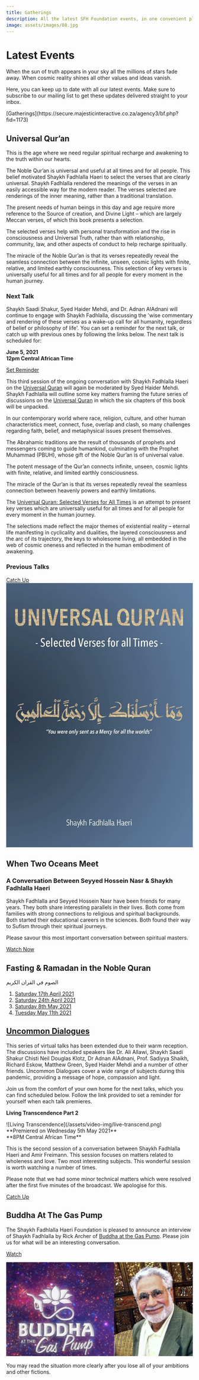 ```yaml
---
title: Gatherings
description: All the latest SFH Foundation events, in one convenient place
image: assets/images/08.jpg
---
```


# Latest Events

<div class="callout">
When the sun of truth appears in your sky all the millions of stars fade away. When cosmic reality shines all other values and ideas vanish.
</div>

Here, you can keep up to date with all our latest events. Make sure to subscribe to our mailing list to get these updates delivered straight to your inbox.

<div markdown="3" class="purchase-link">
[Gatherings](https://secure.majesticinteractive.co.za/agency3/bf.php?fid=1173)
</div>

## Universal Qur’an

This is the age where we need regular spiritual recharge and awakening to the truth within our hearts.

The Noble Qur’an is universal and useful at all times and for all people. This belief motivated Shaykh Fadhlalla Haeri to select the verses that are clearly universal. Shaykh Fadhlalla rendered the meanings of the verses in an easily accessible way for the modern reader. The verses selected are renderings of the inner meaning, rather than a traditional translation.

The present needs of human beings in this day and age require more reference to the Source of creation, and Divine Light – which are largely Meccan verses, of which this book presents a selection.

The selected verses help with personal transformation and the rise in consciousness and Universal Truth, rather than with relationship, community, law, and other aspects of conduct to help recharge spiritually.

The miracle of the Noble Qur’an is that its verses repeatedly reveal the seamless connection between the infinite, unseen, cosmic lights with finite, relative, and limited earthly consciousness. This selection of key verses is universally useful for all times and for all people for every moment in the human journey.  

### Next Talk

Shaykh Saadi Shakur, Syed Haider Mehdi, and Dr. Adnan AlAdnani will continue to engage with Shaykh Fadhlalla, discussing the 'wise commentary and rendering of these verses as a wake-up call for all humanity, regardless of belief or philosophy of life'. You can set a reminder for the next talk, or catch up with previous ones by following the links below. The next talk is scheduled for:

**June 5, 2021**<br/>
**12pm Central African Time**

<div markdown="3" class="article-link">
<a href="https://youtu.be/ybWUDWe8pso">Set Reminder</a>
</div>

This third session of the ongoing conversation with Shaykh Fadhlalla Haeri on the <a href="https://zahrapublications.pub/book-UniversalQuran.php#bookTitle" target="_blank" rel="noopener noreferrer">Universal Quran</a> will again be moderated by Syed Haider Mehdi. Shaykh Fadhlalla will outline some key matters framing the future series of discussions on the <a href="https://zahrapublications.pub/book-UniversalQuran.php#bookTitle" target="_blank" rel="noopener noreferrer">Universal Quran</a> in which the six chapters of this book will be unpacked.

In our contemporary world where race, religion, culture, and other human characteristics meet, connect, fuse, overlap and clash, so many challenges regarding faith, belief, and metaphysical issues present themselves.

The Abrahamic traditions are the result of thousands of prophets and messengers coming to guide humankind, culminating with the Prophet Muhammad (PBUH), whose gift of the Noble Qur’an is of universal value.

The potent message of the Qur’an connects infinite, unseen, cosmic lights with finite, relative, and limited earthly consciousness.

The miracle of the Qur’an is that its verses repeatedly reveal the seamless connection between heavenly powers and earthly limitations.

The <a href="https://zahrapublications.pub/book-UniversalQuran.php#bookTitle" target="_blank" rel="noopener noreferrer">Universal Quran: Selected Verses for All Times</a> is an attempt to present key verses which are universally useful for all times and for all people for every moment in the human journey.

The selections made reflect the major themes of existential reality – eternal life manifesting in cyclicality and dualities, the layered consciousness and the arc of its trajectory, the keys to wholesome living, all embedded in the web of cosmic oneness and reflected in the human embodiment of awakening.

### Previous Talks

<div markdown="3" class="article-link">
<a href="./past/2021/universal-quran">Catch Up</a>
</div>

<a href="https://zahrapublications.pub/book-UniversalQuran.php#bookTitle" target="_blank" rel="noopener noreferrer">
    <img src="/assets/images/uq.png" />
</a>

## When Two Oceans Meet

### A Conversation Between Seyyed Hossein Nasr & Shaykh Fadhlalla Haeri

Shaykh Fadhlalla and Seyyed Hossein Nasr have been friends for many years. They both share interesting parallels in their lives. Both come from families with strong connections to religious and spiritual backgrounds. Both started their educational careers in the sciences. Both found their way to Sufism through their spiritual journeys.

Please savour this most important conversation between spiritual masters.

<div markdown="3" class="article-link">
<a href="./past/2021/two-oceans-meet">Watch Now</a>
</div>

## Fasting & Ramadan in the Noble Quran 

<div class="center-text">
الصوم في القران الكريم
</div>

1. [Saturday 17th April 2021](./past/2021/fasting-1)
2. [Saturday 24th April 2021](./past/2021/fasting-2)
3. [Saturday 8th May 2021](./past/2021/fasting-3)
4. [Tuesday May 11th 2021](./past/2021/fasting-4)

## [Uncommon Dialogues](../videos/uncommon-dialogues)

This series of virtual talks has been extended due to their warm reception. The discussions have included speakers like Dr. Ali Allawi, Shaykh Saadi Shakur Chisti Neil Douglas Klotz, Dr Adnan AlAdnani, Prof. Sadiyya Shaikh, Richard Eskow, Matthew Green, Syed Haider Mehdi and a number of other friends. Uncommon Dialogues cover a wide range of subjects during this pandemic, providing a message of hope, compassion and light.

Join us from the comfort of your own home for the next talks, which you can find scheduled below. Follow the link provided to set a reminder for yourself when each talk premieres. 

<div markdown="1" class="card article sidebar center">

**Living Transcendence Part 2**

<div markdown="2" class="article-image">
![Living Transcendence](/assets/video-img/live-transcend.png)
</div>

<div markdown="3" class="article-para">
**Premiered on Wednesday 5th May 2021**<br/>
**8PM Central African Time**<br/>

This is the second session of a conversation between Shaykh Fadhlalla Haeri and Amir Freimann. This session focuses on matters related to wholeness and love. Two most interesting subjects. This wonderful session is worth watching a number of times.

Please note that we had some minor technical matters which were resolved after the first five minutes of the broadcast. We apologise for this. 

</div>

<div markdown="3" class="article-link">
<a href="https://youtu.be/o33FuXxHdbA" target="_blank" rel="noopener noreferrer">Catch Up</a>
</div>

</div>

## Buddha At The Gas Pump

The Shaykh Fadhlalla Haeri Foundation is pleased to announce an interview of Shaykh Fadhlalla by Rick Archer of <a href="https://batgap.com/future-interviews/upcoming-interviews/" target="_blank">Buddha at the Gas Pump</a>. Please join us for what will be an interesting conversation. 

<div markdown="3" class="article-link">
<a href="https://www.youtube.com/watch?v=7DqJ1g2qp_M" target="_blank" rel="noopener noreferrer">Watch</a>
</div>

![Buddha at the Gas Pump](/assets/video-img/batgap.png)

<div class="callout">
You may read the situation more clearly after you lose all of your ambitions and other fictions.
</div>
